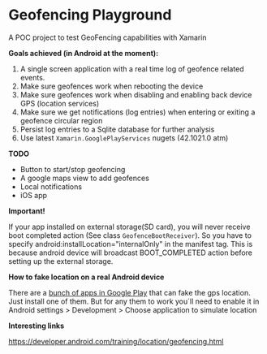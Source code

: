 # Geofencing Playground

A POC project to test GeoFencing capabilities with Xamarin

__Goals achieved (in Android at the moment):__

1. A single screen application with a real time log of geofence related events. 
2. Make sure geofences work when rebooting the device
3. Make sure geofences work when disabling and enabling back device GPS (location services)
4. Make sure we get notifications (log entries) when entering or exiting a geofence circular region
5. Persist log entries to a Sqlite database for further analysis
6. Use latest `Xamarin.GooglePlayServices` nugets (42.1021.0 atm)

__TODO__

- Button to start/stop geofencing
- A google maps view to add geofences
- Local notifications
- iOS app

__Important!__

If your app installed on external storage(SD card), 
you will never receive boot completed action (See class `GeofenceBootReceiver`). 
So you have to specify android:installLocation="internalOnly" in the manifest tag. 
This is because android device will broadcast BOOT_COMPLETED action 
before setting up the external storage.

__How to fake location on a real Android device__

There are a [bunch of apps in Google Play](https://play.google.com/store/search?q=fake%20location) that can fake the gps location. 
Just install one of them. But for any them to work you´ll need to enable it in
Android settings > Development > Choose application to simulate location

__Interesting links__

https://developer.android.com/training/location/geofencing.html
